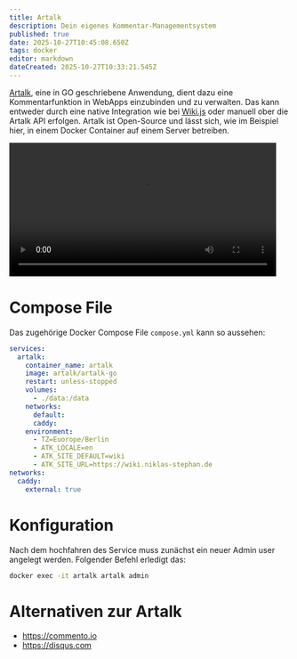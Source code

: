 ```yaml
---
title: Artalk
description: Dein eigenes Kommentar-Managementsystem
published: true
date: 2025-10-27T10:45:08.650Z
tags: docker
editor: markdown
dateCreated: 2025-10-27T10:33:21.545Z
---
```


[Artalk](https://artalk.js.org), eine in GO geschriebene Anwendung, dient dazu eine Kommentarfunktion in WebApps einzubinden und zu verwalten. Das kann entweder durch eine native Integration wie bei [Wiki.js](/Apps-Server/wikijs) oder manuell ober die Artalk API erfolgen. Artalk ist Open-Source und lässt sich, wie im Beispiel hier, in einem Docker Container auf einem Server betreiben.

<video width="480px">
  <source src="/assets/linux/artalk/artalk.webm" type="video/webm">
  Your browser does not support the video tag.
</video>

# Compose File
Das zugehörige Docker Compose File `compose.yml` kann so aussehen:

```yaml
services:
  artalk:
    container_name: artalk
    image: artalk/artalk-go
    restart: unless-stopped
    volumes:
      - ./data:/data
    networks:
      default:
      caddy:
    environment:
      - TZ=Euorope/Berlin
      - ATK_LOCALE=en
      - ATK_SITE_DEFAULT=wiki
      - ATK_SITE_URL=https://wiki.niklas-stephan.de
networks:
  caddy:
    external: true
```

# Konfiguration

Nach dem hochfahren des Service muss zunächst ein neuer Admin user angelegt werden. Folgender Befehl erledigt das:

```bash
docker exec -it artalk artalk admin
```

# Alternativen zur Artalk
- https://commento.io
- https://disqus.com